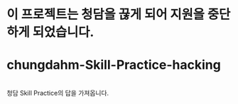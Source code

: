 # 이 프로젝트는 청담을 끊게 되어 지원을 중단하게 되었습니다.
# chungdahm-Skill-Practice-hacking
<br>
청담 Skill Practice의 답을 가져옵니다.
